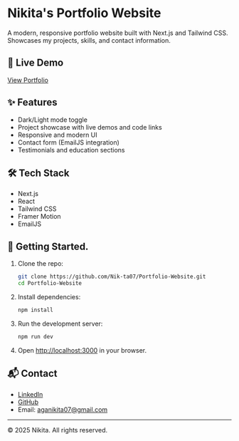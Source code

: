 # Nikita's Portfolio Website

A modern, responsive portfolio website built with Next.js and Tailwind CSS. Showcases my projects, skills, and contact information.

## 🚀 Live Demo

[View Portfolio](https://nikita-agahire.vercel.app)

## ✨ Features

- Dark/Light mode toggle
- Project showcase with live demos and code links
- Responsive and modern UI
- Contact form (EmailJS integration)
- Testimonials and education sections

## 🛠️ Tech Stack

- Next.js
- React
- Tailwind CSS
- Framer Motion
- EmailJS


## 📝 Getting Started.

1. Clone the repo:
   ```bash
   git clone https://github.com/Nik-ta07/Portfolio-Website.git
   cd Portfolio-Website
   ```
2. Install dependencies:
   ```bash
   npm install
   ```
3. Run the development server:
   ```bash
   npm run dev
   ```
4. Open [http://localhost:3000](http://localhost:3000) in your browser.

## 📬 Contact

- [LinkedIn](https://www.linkedin.com/in/nikita-agahire-494a7a332/)
- [GitHub](https://github.com/Nik-ta07)
- Email: aganikita07@gmail.com

---

© 2025 Nikita. All rights reserved.

